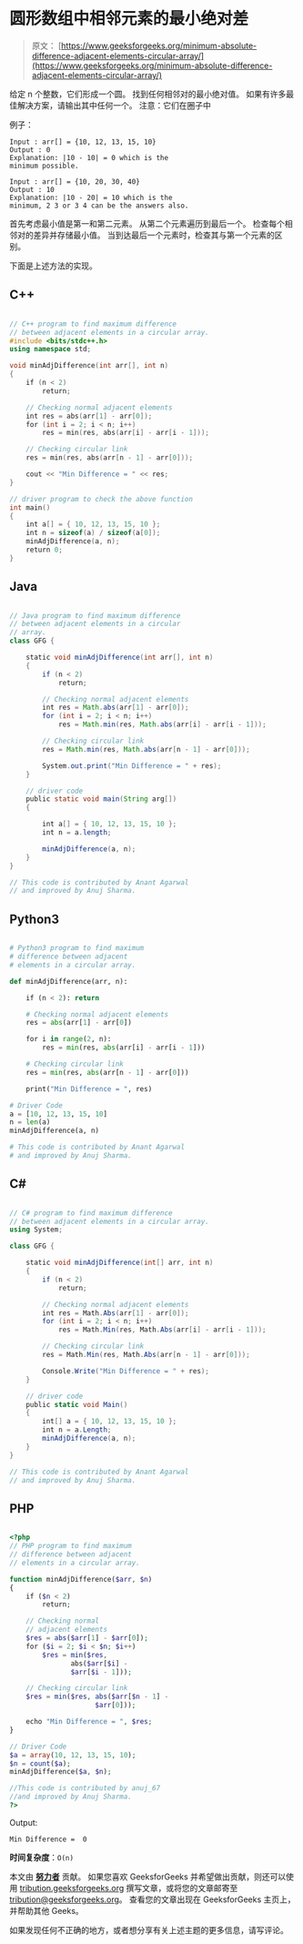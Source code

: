 # 圆形数组中相邻元素的最小绝对差

> 原文： [https://www.geeksforgeeks.org/minimum-absolute-difference-adjacent-elements-circular-array/](https://www.geeksforgeeks.org/minimum-absolute-difference-adjacent-elements-circular-array/)

给定 n 个整数，它们形成一个圆。 找到任何相邻对的最小绝对值。 如果有许多最佳解决方案，请输出其中任何一个。
注意：它们在圈子中

例子：

```
Input : arr[] = {10, 12, 13, 15, 10} 
Output : 0
Explanation: |10 - 10| = 0 which is the 
minimum possible.

Input : arr[] = {10, 20, 30, 40}
Output : 10
Explanation: |10 - 20| = 10 which is the 
minimum, 2 3 or 3 4 can be the answers also.  

```



首先考虑最小值是第一和第二元素。 从第二个元素遍历到最后一个。 检查每个相邻对的差异并存储最小值。 当到达最后一个元素时，检查其与第一个元素的区别。

下面是上述方法的实现。

## C++ 

```cpp

// C++ program to find maximum difference 
// between adjacent elements in a circular array. 
#include <bits/stdc++.h> 
using namespace std; 

void minAdjDifference(int arr[], int n) 
{ 
    if (n < 2) 
        return; 

    // Checking normal adjacent elements 
    int res = abs(arr[1] - arr[0]); 
    for (int i = 2; i < n; i++) 
        res = min(res, abs(arr[i] - arr[i - 1])); 

    // Checking circular link 
    res = min(res, abs(arr[n - 1] - arr[0])); 

    cout << "Min Difference = " << res; 
} 

// driver program to check the above function 
int main() 
{ 
    int a[] = { 10, 12, 13, 15, 10 }; 
    int n = sizeof(a) / sizeof(a[0]); 
    minAdjDifference(a, n); 
    return 0; 
} 

```

## Java

```java

// Java program to find maximum difference 
// between adjacent elements in a circular 
// array. 
class GFG { 

    static void minAdjDifference(int arr[], int n) 
    { 
        if (n < 2) 
            return; 

        // Checking normal adjacent elements 
        int res = Math.abs(arr[1] - arr[0]); 
        for (int i = 2; i < n; i++) 
            res = Math.min(res, Math.abs(arr[i] - arr[i - 1])); 

        // Checking circular link 
        res = Math.min(res, Math.abs(arr[n - 1] - arr[0])); 

        System.out.print("Min Difference = " + res); 
    } 

    // driver code 
    public static void main(String arg[]) 
    { 

        int a[] = { 10, 12, 13, 15, 10 }; 
        int n = a.length; 

        minAdjDifference(a, n); 
    } 
} 

// This code is contributed by Anant Agarwal 
// and improved by Anuj Sharma. 

```

## Python3

```py

# Python3 program to find maximum  
# difference between adjacent 
# elements in a circular array. 

def minAdjDifference(arr, n): 

    if (n < 2): return

    # Checking normal adjacent elements 
    res = abs(arr[1] - arr[0]) 

    for i in range(2, n): 
        res = min(res, abs(arr[i] - arr[i - 1])) 

    # Checking circular link 
    res = min(res, abs(arr[n - 1] - arr[0]))  

    print("Min Difference = ", res) 

# Driver Code 
a = [10, 12, 13, 15, 10] 
n = len(a) 
minAdjDifference(a, n)  

# This code is contributed by Anant Agarwal  
# and improved by Anuj Sharma. 

```

## C# 

```cs

// C# program to find maximum difference 
// between adjacent elements in a circular array. 
using System; 

class GFG { 

    static void minAdjDifference(int[] arr, int n) 
    { 
        if (n < 2) 
            return; 

        // Checking normal adjacent elements 
        int res = Math.Abs(arr[1] - arr[0]); 
        for (int i = 2; i < n; i++) 
            res = Math.Min(res, Math.Abs(arr[i] - arr[i - 1])); 

        // Checking circular link 
        res = Math.Min(res, Math.Abs(arr[n - 1] - arr[0])); 

        Console.Write("Min Difference = " + res); 
    } 

    // driver code 
    public static void Main() 
    { 
        int[] a = { 10, 12, 13, 15, 10 }; 
        int n = a.Length; 
        minAdjDifference(a, n); 
    } 
} 

// This code is contributed by Anant Agarwal 
// and improved by Anuj Sharma. 

```

## PHP

```php

<?php 
// PHP program to find maximum 
// difference between adjacent 
// elements in a circular array. 

function minAdjDifference($arr, $n) 
{ 
    if ($n < 2) 
        return; 

    // Checking normal  
    // adjacent elements 
    $res = abs($arr[1] - $arr[0]); 
    for ($i = 2; $i < $n; $i++) 
        $res = min($res,  
               abs($arr[$i] -  
               $arr[$i - 1])); 

    // Checking circular link 
    $res = min($res, abs($arr[$n - 1] -  
                     $arr[0]));  

    echo "Min Difference = ", $res; 
} 

// Driver Code 
$a = array(10, 12, 13, 15, 10); 
$n = count($a); 
minAdjDifference($a, $n);  

//This code is contributed by anuj_67  
//and improved by Anuj Sharma. 
?> 

```

Output:

```
Min Difference =  0

```

**时间复杂度**：`O(n)`

本文由 [**努力者**](https://www.facebook.com/raja.vikramaditya.7) 贡献。 如果您喜欢 GeeksforGeeks 并希望做出贡献，则还可以使用 [tribution.geeksforgeeks.org](http://www.contribute.geeksforgeeks.org) 撰写文章，或将您的文章邮寄至 tribution@geeksforgeeks.org。 查看您的文章出现在 GeeksforGeeks 主页上，并帮助其他 Geeks。

如果发现任何不正确的地方，或者想分享有关上述主题的更多信息，请写评论。

